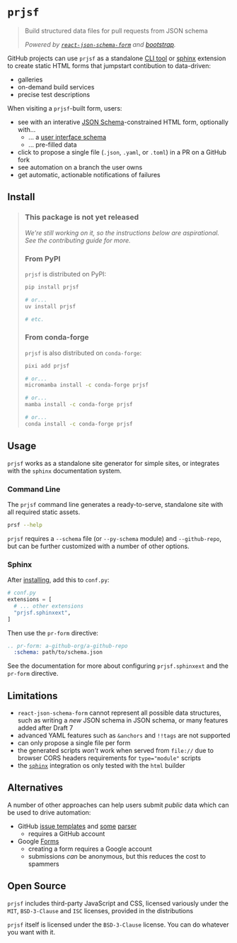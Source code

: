 # `prjsf`

> Build structured data files for pull requests from JSON schema
>
> _Powered by [`react-json-schema-form`][rjsf] and [bootstrap][bootstrap]._

[rjsf]: https://github.com/rjsf-team/react-jsonschema-form
[bootstrap]: https://github.com/twbs/bootstrap

GitHub projects can use `prjsf` as a standalone [CLI tool](#command-line) or
[sphinx](#sphinx) extension to create static HTML forms that jumpstart contibution to
data-driven:

- galleries
- on-demand build services
- precise test descriptions

When visiting a `prjsf`-built form, users:

- see with an interative [JSON Schema][json-schema]-constrained HTML form, optionally
  with...
  - ... a [user interface schema][ui-schema]
  - ... pre-filled data
- click to propose a single file (`.json`, `.yaml`, or `.toml`) in a PR on a GitHub fork
- see automation on a branch the user owns
- get automatic, actionable notifications of failures

[ui-schema]:
  https://rjsf-team.github.io/react-jsonschema-form/docs/api-reference/uiSchema/
[json-schema]: https://json-schema.org

## Install

> ### This package is not yet released
>
> _We're still working on it, so the instructions below are aspirational. See the
> contributing guide for more._
>
> ### From PyPI
>
> `prjsf` is distributed on PyPI:
>
> ```bash
> pip install prjsf
>
> # or...
> uv install prjsf
>
> # etc.
> ```
>
> ### From conda-forge
>
> `prjsf` is also distributed on `conda-forge`:
>
> ```bash
> pixi add prjsf
>
> # or...
> micromamba install -c conda-forge prjsf
>
> # or...
> mamba install -c conda-forge prjsf
>
> # or...
> conda install -c conda-forge prjsf
> ```

## Usage

`prjsf` works as a standalone site generator for simple sites, or integrates with the
`sphinx` documentation system.

### Command Line

The `prjsf` command line generates a ready-to-serve, standalone site with all required
static assets.

```bash
prsf --help
```

`prjsf` requires a `--schema` file (or `--py-schema` module) and `--github-repo`, but
can be further customized with a number of other options.

### Sphinx

After [installing](#install), add this to `conf.py`:

```py
# conf.py
extensions = [
  # ... other extensions
  "prjsf.sphinxext",
]
```

Then use the `pr-form` directive:

```rst
.. pr-form: a-github-org/a-github-repo
  :schema: path/to/schema.json
```

See the documentation for more about configuring `prjsf.sphinxext` and the `pr-form`
directive.

## Limitations

- `react-json-schema-form` cannot represent all possible data structures, such as
  writing a _new_ JSON schema in JSON schema, or many features added after Draft 7
- advanced YAML features such as `&anchors` and `!!tags` are not supported
- can only propose a single file per form
- the generated scripts _won't_ work when served from `file://` due to browser CORS
  headers requirements for `type="module"` scripts
- the [`sphinx`](#sphinx) integration os only tested with the `html` builder

## Alternatives

A number of other approaches can help users submit _public_ data which can be used to
drive automation:

- GitHub [issue templates][issue-templates] and [some][issue-parser1]
  [parser][issue-parser2]
  - requires a GitHub account
- Google [Forms][g-forms]
  - creating a form requires a Google account
  - submissions _can_ be anonymous, but this reduces the cost to spammers

[issue-templates]:
  https://docs.github.com/en/communities/using-templates-to-encourage-useful-issues-and-pull-requests
[issue-parser1]: https://github.com/stefanbuck/github-issue-parser
[issue-parser2]: https://github.com/peter-murray/issue-forms-body-parser
[g-forms]: https://www.google.com/forms/about

## Open Source

`prjsf` includes third-party JavaScript and CSS, licensed variously under the `MIT`,
`BSD-3-Clause` and `ISC` licenses, provided in the distributions

`prjsf` itself is licensed under the `BSD-3-Clause` license. You can do whatever you
want with it.
